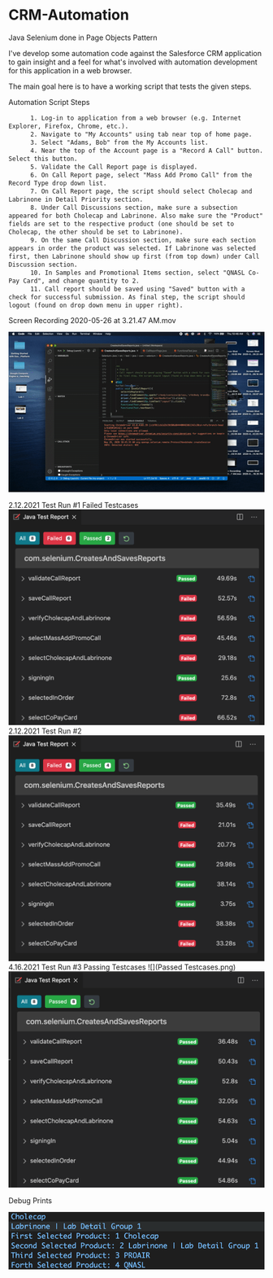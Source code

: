 # CRM-Automation
Java Selenium done in Page Objects Pattern

I've develop some automation code against the Salesforce CRM application to gain insight and a feel for what's involved with automation development for this application in a web browser.

The main goal here is to have a working script that tests the given steps. 

Automation Script Steps

          1. Log-in to application from a web browser (e.g. Internet Explorer, Firefox, Chrome, etc.).
          2. Navigate to "My Accounts" using tab near top of home page.
          3. Select "Adams, Bob" from the My Accounts list.
          4. Near the top of the Account page is a "Record A Call" button. Select this button.
          5. Validate the Call Report page is displayed.
          6. On Call Report page, select "Mass Add Promo Call" from the Record Type drop down list.
          7. On Call Report page, the script should select Cholecap and Labrinone in Detail Priority section.
          8. Under Call Discussions section, make sure a subsection appeared for both Cholecap and Labrinone. Also make sure the "Product" fields are set to the respective product (one should be set to Cholecap, the other should be set to Labrinone).
          9. On the same Call Discussion section, make sure each section appears in order the product was selected. If Labrinone was selected first, then Labrinone should show up first (from top down) under Call Discussion section.
          10. In Samples and Promotional Items section, select "QNASL Co-Pay Card", and change quantity to 2.
          11. Call report should be saved using "Saved" button with a check for successful submission. As final step, the script should logout (found on drop down menu in upper right).
          

 

Screen Recording 2020-05-26 at 3.21.47 AM.mov

![](crm_automation.gif) 

2.12.2021 Test Run #1
Failed Testcases
![alt text](https://github.com/oscar-leung/CRM-Automation/blob/Fixing-Branch/Test%201%202.12.2021.png)
2.12.2021 Test Run #2
![alt text](https://github.com/oscar-leung/CRM-Automation/blob/Fixing-Branch/Test%202%202.12.2021.png) 
4.16.2021 Test Run #3
Passing Testcases
![](Passed Testcases.png) 
![alt text](https://github.com/oscar-leung/CRM-Automation/blob/Fixing-Branch/Passed%20Testcases.png)

Debug Prints

![](https://github.com/oscar-leung/CRM-Automation/blob/Fixing-Branch/Debug%20Prints.png)

